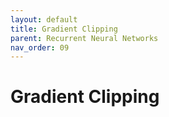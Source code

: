 ```yaml
---
layout: default
title: Gradient Clipping
parent: Recurrent Neural Networks
nav_order: 09
---
```


# Gradient Clipping

